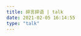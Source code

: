 ```yaml
---
title: 碎言碎语 | talk
date: 2021-02-05 16:14:55
type: "talk"
---
```

<!-- 引用 HexoPlusPlus_Talk组件 -->
<link rel="stylesheet" href="https://cdn.jsdelivr.net/gh/HexoPlusPlus/HexoPlusPlus@31d2340/talk.css" /> 
<script src="https://cdn.jsdelivr.net/gh/HexoPlusPlus/HexoPlusPlus@31d2340/talk_user.js"></script>
<!-- 创建HexoPlusPlus_Talk容器 -->
<div id="hpp_talk"></div>
<!-- 激活HexoPlusPlus_Talk -->
<script>
new hpp_talk({
  id:"hpp_talk",   //容器id
  domain: "hpp.noionion.workers.dev",   //您的HexoPlusPlus域名，如blogadmin.cyfan.top
  limit: 10,   //单次获取的最多条数
  start: 0,   //从第几条开始
  themecss: "https://cdn.jsdelivr.net/gh/2x-ercha/butterfly-css-for-hpptalk/Butterfly_1.css"
});
</script>

